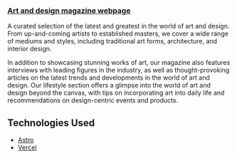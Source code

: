 ### [Art and design magazine webpage](https://art-magazine-astro.vercel.app/) 

A curated selection of the latest and greatest in the world of art and design. From up-and-coming artists to established masters, we cover a wide range of mediums and styles, including traditional art forms, architecture, and interior design.

In addition to showcasing stunning works of art, our magazine also features interviews with leading figures in the industry, as well as thought-provoking articles on the latest trends and developments in the world of art and design. Our lifestyle section offers a glimpse into the world of art and design beyond the canvas, with tips on incorporating art into daily life and recommendations on design-centric events and products.


## Technologies Used
- [Astro](https://astro.build/) 
- [Vercel](https://vercel.com/) 